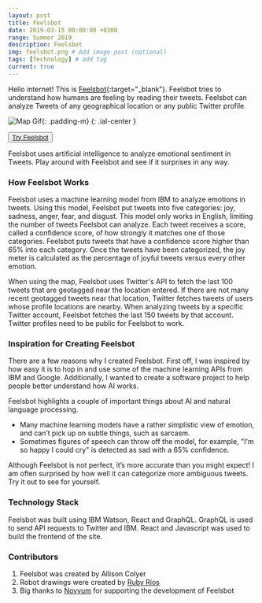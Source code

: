 ```yaml
---
layout: post
title: Feelsbot
date: 2019-03-15 00:00:00 +0300
range: Summer 2019
description: Feelsbot
img: feelsbot.png # Add image post (optional)
tags: [Technology] # add tag
current: true
---
```


Hello internet! This is [Feelsbot](https://www.feelsbot.me/){:target="\_blank"}. Feelsbot tries to understand how humans are feeling by reading their tweets. Feelsbot can analyze Tweets of any geographical location or any public Twitter profile.

 ![Map Gif]({{site.baseurl}}/assets/img/feelsbot.gif){: .padding-m}
{: .ial-center  }

<button class="button">[Try Feelsbot](https://www.feelsbot.me/)</button>

Feelsbot uses artificial intelligence to analyze emotional sentiment in Tweets. Play around with Feelsbot and see if it surprises in any way.

### How Feelsbot Works

Feelsbot uses a machine learning model from IBM to analyze emotions in
tweets. Using this model, Feelsbot put tweets into five categories: joy, sadness, anger, fear, and disgust. This model only works in English, limiting the number of tweets Feelsbot can analyze. Each tweet receives a score, called a confidence score, of how strongly it matches one of those categories. Feelsbot puts tweets that have a confidence score higher than 65% into each category. Once the tweets have been categorized, the joy meter is calculated as the percentage of joyful tweets versus every other emotion.

When using the map, Feelsbot uses Twitter's API to fetch the last 100 tweets that are geotagged near the location entered. If there are not many recent geotagged tweets near that location, Twitter fetches tweets of users whose profile locations are nearby. When analyzing tweets by a specific Twitter account, Feelsbot fetches the last 150 tweets by that account. Twitter profiles need to be public for Feelsbot to work.

### Inspiration for Creating Feelsbot

There are a few reasons why I created Feelsbot. First off, I was inspired by how easy it is to hop in and use some of the machine learning APIs from IBM and Google. Additionally, I wanted to create a software project to help people better understand how AI works.

Feelsbot highlights a couple of important things about AI and natural language processing.

* Many machine learning models have a rather simplistic view of emotion, and can’t pick up on subtle things, such as sarcasm.
* Sometimes figures of speech can throw off the model, for example, "I'm so happy I could cry" is detected as sad with a 65% confidence.

Although Feelsbot is not perfect, it’s more accurate than you might expect! I am often surprised by how well it can categorize more ambiguous tweets. Try it out to see for yourself.


### Technology Stack

Feelsbot was built using IBM Watson, React and GraphQL. GraphQL is used to send API requests to Twitter and IBM. React and Javascript was used to build the frontend of the site.

### Contributors

1. Feelsbot was created by Allison Colyer
2. Robot drawings were created by [Ruby Ríos](https://www.rubyrios.com)
3. Big thanks to [Novvum](https://www.novvum.io) for supporting the development of Feelsbot